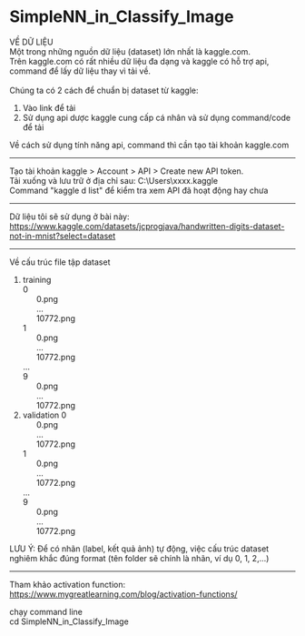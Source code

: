 # SimpleNN_in_Classify_Image

VỀ DỮ LIỆU<br>
Một trong những nguồn dữ liệu (dataset) lớn nhất là kaggle.com.<br>
Trên kaggle.com có rất nhiều dữ liệu đa dạng và kaggle có hỗ trợ api, command để lấy dữ liệu thay vì tải về.<br>
<br>
Chúng ta có 2 cách để chuẩn bị dataset từ kaggle:
1. Vào link để tải
2. Sử dụng api dược kaggle cung cấp cá nhân và sử dụng command/code để tải

Về cách sử dụng tính năng api, command thì cần tạo tài khoản kaggle.com<br>
****
Tạo tài khoản kaggle > Account > API > Create new API token. <br>
Tải xuống và lưu trữ ở địa chỉ sau: C:\Users\xxxx\.kaggle <br>
Command "kaggle d list" để kiểm tra xem API đã hoạt động hay chưa
****
Dữ liệu tôi sẽ sử dụng ở bài này: <br>
https://www.kaggle.com/datasets/jcprogjava/handwritten-digits-dataset-not-in-mnist?select=dataset <br>
****
Về cấu trúc file tập dataset
1. training <br>
   0 <br>
&nbsp;&nbsp;&nbsp;&nbsp;&nbsp;&nbsp;0.png <br>
&nbsp;&nbsp;&nbsp;&nbsp;&nbsp;&nbsp;... <br>
&nbsp;&nbsp;&nbsp;&nbsp;&nbsp;&nbsp;10772.png <br>
   1 <br>
&nbsp;&nbsp;&nbsp;&nbsp;&nbsp;&nbsp;0.png <br>
&nbsp;&nbsp;&nbsp;&nbsp;&nbsp;&nbsp;... <br>
&nbsp;&nbsp;&nbsp;&nbsp;&nbsp;&nbsp;10772.png <br>
   ... <br>
   9 <br>
&nbsp;&nbsp;&nbsp;&nbsp;&nbsp;&nbsp;0.png <br>
&nbsp;&nbsp;&nbsp;&nbsp;&nbsp;&nbsp;... <br>
&nbsp;&nbsp;&nbsp;&nbsp;&nbsp;&nbsp;10772.png <br>
2. validation
   0 <br>
&nbsp;&nbsp;&nbsp;&nbsp;&nbsp;&nbsp;0.png <br>
&nbsp;&nbsp;&nbsp;&nbsp;&nbsp;&nbsp;... <br>
&nbsp;&nbsp;&nbsp;&nbsp;&nbsp;&nbsp;10772.png <br>
   1 <br>
&nbsp;&nbsp;&nbsp;&nbsp;&nbsp;&nbsp;0.png <br>
&nbsp;&nbsp;&nbsp;&nbsp;&nbsp;&nbsp;... <br>
&nbsp;&nbsp;&nbsp;&nbsp;&nbsp;&nbsp;10772.png <br>
   ... <br>
   9 <br>
&nbsp;&nbsp;&nbsp;&nbsp;&nbsp;&nbsp;0.png <br>
&nbsp;&nbsp;&nbsp;&nbsp;&nbsp;&nbsp;... <br>
&nbsp;&nbsp;&nbsp;&nbsp;&nbsp;&nbsp;10772.png <br>

LƯU Ý: Để có nhãn (label, kết quả ảnh) tự động, việc cấu trúc dataset nghiêm khắc đúng format (tên folder sẽ chính là nhãn, ví dụ 0, 1, 2,...) <br>
****
Tham khảo activation function: https://www.mygreatlearning.com/blog/activation-functions/ <br>

chạy command line <br>
cd SimpleNN_in_Classify_Image
